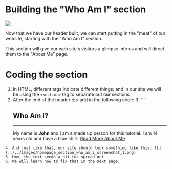 # Building the "Who Am I" section

![](../../images/homepage_section_who_am_i.png)

Now that we have our header built, we can start putting in the "meat" of our website, starting with the "Who Am I" section.

This section will give our web site's visitors a glimpse into us and will direct them to the "About Me" page.

# Coding the section

1. In HTML, different tags indicate different things; and in our site we will be using the ```<section>``` tag to separate out our sections
2. After the end of the header ```div``` add in the following code:
   3. ```
	<!-- WHO AM I SECTION -->
	<section id="who-am-i">
		<h2>Who Am I?</h2>
		<hr>
		<p>
			My name is <strong>John</strong> and I am a made up person for this tutorial. I am 14 years old and have a blue shirt.
			<a href="" class="btn btn-primary pull-right">Read More About Me</a>
		</p>
	</section>
```
4. And just like that, our site should look something like this: ![](../../images/homepage_section_who_am_i_screenshot_1.png)
5. Hmm, the text seems a bit too spread out
6. We will learn how to fix that in the next page.